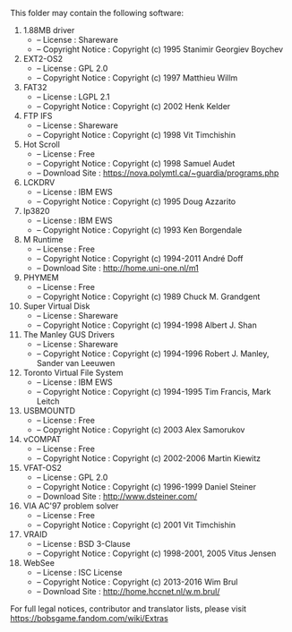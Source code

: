 ﻿This folder may contain the following software:

1. 1.88MB driver
   - – License : Shareware
   - – Copyright Notice : Copyright (c) 1995 Stanimir Georgiev Boychev
2. EXT2-OS2
   - – License : GPL 2.0
   - – Copyright Notice : Copyright (c) 1997 Matthieu Willm
3. FAT32
   - – License : LGPL 2.1
   - – Copyright Notice : Copyright (c) 2002 Henk Kelder
4. FTP IFS
   - – License : Shareware
   - – Copyright Notice : Copyright (c) 1998 Vit Timchishin
5. Hot Scroll
   - – License : Free
   - – Copyright Notice : Copyright (c) 1998 Samuel Audet
   - – Download Site : https://nova.polymtl.ca/~guardia/programs.php
6. LCKDRV
   - – License : IBM EWS
   - – Copyright Notice : Copyright (c) 1995 Doug Azzarito
7. lp3820
   - – License : IBM EWS
   - – Copyright Notice : Copyright (c) 1993 Ken Borgendale
8. M Runtime
   - – License : Free
   - – Copyright Notice : Copyright (c) 1994-2011 André Doff
   - – Download Site : http://home.uni-one.nl/m1
9. PHYMEM
   - – License : Free
   - – Copyright Notice : Copyright (c) 1989 Chuck M. Grandgent
10. Super Virtual Disk
    - – License : Shareware
    - – Copyright Notice : Copyright (c) 1994-1998 Albert J. Shan
11. The Manley GUS Drivers
    - – License : Shareware
    - – Copyright Notice : Copyright (c) 1994-1996 Robert J. Manley, Sander van Leeuwen
12. Toronto Virtual File System
    - – License : IBM EWS
    - – Copyright Notice : Copyright (c) 1994-1995 Tim Francis, Mark Leitch
13. USBMOUNTD
    - – License : Free
    - – Copyright Notice : Copyright (c) 2003 Alex Samorukov
14. vCOMPAT
    - – License : Free
    - – Copyright Notice : Copyright (c) 2002-2006 Martin Kiewitz
15. VFAT-OS2
    - – License : GPL 2.0
    - – Copyright Notice : Copyright (c) 1996-1999 Daniel Steiner
    - – Download Site : http://www.dsteiner.com/
16. VIA AC'97 problem solver
    - – License : Free
    - – Copyright Notice : Copyright (c) 2001 Vit Timchishin
17. VRAID
    - – License : BSD 3-Clause
    - – Copyright Notice : Copyright (c) 1998-2001, 2005 Vitus Jensen
18. WebSee
    - – License : ISC License
    - – Copyright Notice : Copyright (c) 2013-2016 Wim Brul
    - – Download Site : http://home.hccnet.nl/w.m.brul/

For full legal notices, contributor and translator lists, please visit https://bobsgame.fandom.com/wiki/Extras
